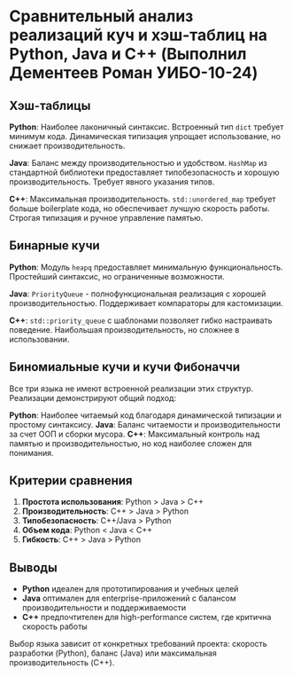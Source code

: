 # Сравнительный анализ реализаций куч и хэш-таблиц на Python, Java и C++ (Выполнил Дементеев Роман УИБО-10-24)

## Хэш-таблицы

**Python**: Наиболее лаконичный синтаксис. Встроенный тип `dict` требует минимум кода. Динамическая типизация упрощает использование, но снижает производительность.

**Java**: Баланс между производительностью и удобством. `HashMap` из стандартной библиотеки предоставляет типобезопасность и хорошую производительность. Требует явного указания типов.

**C++**: Максимальная производительность. `std::unordered_map` требует больше boilerplate кода, но обеспечивает лучшую скорость работы. Строгая типизация и ручное управление памятью.

## Бинарные кучи

**Python**: Модуль `heapq` предоставляет минимальную функциональность. Простейший синтаксис, но ограниченные возможности.

**Java**: `PriorityQueue` - полнофункциональная реализация с хорошей производительностью. Поддерживает компараторы для кастомизации.

**C++**: `std::priority_queue` с шаблонами позволяет гибко настраивать поведение. Наибольшая производительность, но сложнее в использовании.

## Биномиальные кучи и кучи Фибоначчи

Все три языка не имеют встроенной реализации этих структур. Реализации демонстрируют общий подход:

**Python**: Наиболее читаемый код благодаря динамической типизации и простому синтаксису.
**Java**: Баланс читаемости и производительности за счет ООП и сборки мусора.
**C++**: Максимальный контроль над памятью и производительностью, но код наиболее сложен для понимания.

## Критерии сравнения

1. **Простота использования**: Python > Java > C++
2. **Производительность**: C++ > Java > Python  
3. **Типобезопасность**: C++/Java > Python
4. **Объем кода**: Python < Java < C++
5. **Гибкость**: C++ > Java > Python

## Выводы

- **Python** идеален для прототипирования и учебных целей
- **Java** оптимален для enterprise-приложений с балансом производительности и поддерживаемости
- **C++** предпочтителен для high-performance систем, где критична скорость работы

Выбор языка зависит от конкретных требований проекта: скорость разработки (Python), баланс (Java) или максимальная производительность (C++).
